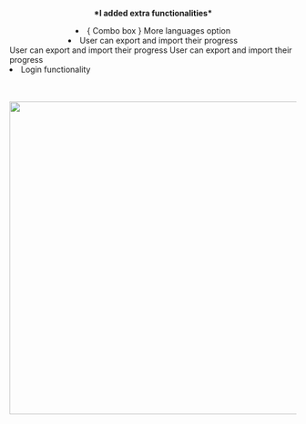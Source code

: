 <p align="center"><strong>*I added extra functionalities*</strong>
<br>
<li align="center">{ Combo box } More languages option</li>
<li align="center">User can export and import their progress</li>
<lialign="center">User can export and import their progress</li>
<lialign="center">User can export and import their progress</li>
<li >Login functionality</li>
<br>
<br>

<img src="images/1.gif" width=550> </p>



